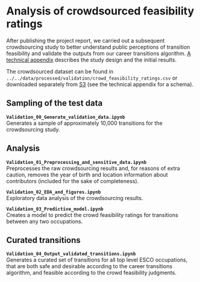 # Analysis of crowdsourced feasibility ratings

After publishing the project report, we carried out a subsequent crowdsourcing study to better understand public perceptions of transition feasibility and validate the outputs from our career transitions algorithm. [A technical appendix](https://github.com/nestauk/mapping-career-causeways/tree/main/codebase/reports/crowd_feasibility_ratings/) describes the study design and the initial results.

The crowdsourced dataset can be found in `../../data/processed/validation/crowd_feasibility_ratings.csv` or downloaded separately from [S3](https://ojd-mapping-career-causeways.s3.eu-west-2.amazonaws.com/data/processed/validation/crowd_feasibility_ratings.csv) (see the technical appendix for a schema).

## Sampling of the test data

**`Validation_00_Generate_validation_data.ipynb`**  
Generates a sample of approximately 10,000 transitions for the crowdsourcing study.

## Analysis

**`Validation_01_Preprocessing_and_sensitive_data.ipynb`**  
Preprocesses the raw crowdsourcing results and, for reasons of extra caution,
removes the year of birth and location information about contributors (included for the sake of completeness).

**`Validation_02_EDA_and_figures.ipynb`**  
Exploratory data analysis of the crowdsourcing results.

**`Validation_03_Predictive_model.ipynb`**  
Creates a model to predict the crowd feasibility ratings for transitions between
any two occupations.

## Curated transitions

**`Validation_04_Output_validated_transitions.ipynb`**  
Generates a curated set of transitions for all top level ESCO occupations, that are
both safe and desirable according to the career transitions algorithm, and feasible
according to the crowd feasibility judgments.
